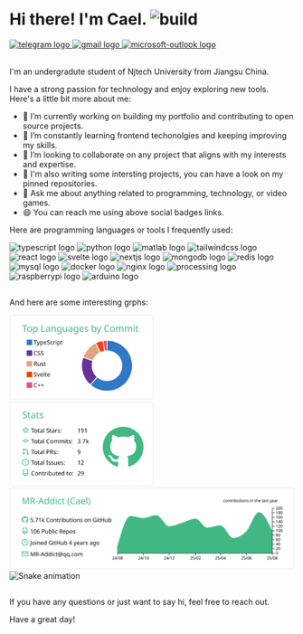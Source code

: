 <!-- welcome message -->

# Hi there! I'm Cael. ![build](https://github.com/MR-Addict/MR-Addict/actions/workflows/output.yml/badge.svg?branch=main)

<!-- badge -->
<div>
  <a href="https://t.me/owencael" target="_blank">
    <img
      height="35"
      alt="telegram logo"
      src="https://img.shields.io/static/v1?message=Telegrm&logo=telegram&label=&color=2CA5E0&logoColor=white&labelColor=&style=for-the-badge"
    />
  </a>
  <a href="mailto:MR-Addict@qq.com" target="_blank">
    <img
      height="35"
      alt="gmail logo"
      src="https://img.shields.io/static/v1?message=Email&logo=gmail&label=&color=A084DC&logoColor=white&labelColor=&style=for-the-badge"
    />
  </a>
  <a href="https://mraddict.one" target="_blank">
    <img
      height="35"
      alt="microsoft-outlook logo"
      src="https://img.shields.io/static/v1?message=Website&logo=microsoft-outlook&label=&color=7F167F&logoColor=white&labelColor=&style=for-the-badge"
    />
  </a>
</div>

<br/>

I'm an undergradute student of Njtech University from Jiangsu China.

I have a strong passion for technology and enjoy exploring new tools. Here's a little bit more about me:

- 🔭 I’m currently working on building my portfolio and contributing to open source projects.
- 🌱 I’m constantly learning frontend techonolgies and keeping improving my skills.
- 👯 I’m looking to collaborate on any project that aligns with my interests and expertise.
- 💼 I'm also writing some intersting projects, you can have a look on my pinned repositories.
- 👋 Ask me about anything related to programming, technology, or video games.
- 😄 You can reach me using above social badges links.

Here are programming languages or tools I frequently used:

<div>
  <img
    height="30"
    width="42"
    alt="typescript logo"
    src="https://cdn.jsdelivr.net/gh/devicons/devicon/icons/typescript/typescript-plain.svg"
  />
  <img
    height="30"
    width="42"
    alt="python logo"
    src="https://cdn.jsdelivr.net/gh/devicons/devicon/icons/python/python-original.svg"
  />
  <img
    height="30"
    width="42"
    alt="matlab logo"
    src="https://cdn.jsdelivr.net/gh/devicons/devicon/icons/matlab/matlab-original.svg"
  />
  <img
    height="30"
    width="42"
    alt="tailwindcss logo"
    src="https://cdn.jsdelivr.net/gh/devicons/devicon/icons/tailwindcss/tailwindcss-plain.svg"
  />
  <img
    height="30"
    width="42"
    alt="react logo"
    src="https://cdn.jsdelivr.net/gh/devicons/devicon/icons/react/react-original.svg"
  />
  <img
    height="30"
    width="42"
    alt="svelte logo"
    src="https://cdn.jsdelivr.net/gh/devicons/devicon/icons/svelte/svelte-original.svg"
  />
  <img
    height="30"
    width="42"
    alt="nextjs logo"
    src="https://cdn.jsdelivr.net/gh/devicons/devicon/icons/nextjs/nextjs-original.svg"
  />
  <img
    height="30"
    width="42"
    alt="mongodb logo"
    src="https://cdn.jsdelivr.net/gh/devicons/devicon/icons/mongodb/mongodb-original.svg"
  />
  <img
    height="30"
    width="42"
    alt="redis logo"
    src="https://cdn.jsdelivr.net/gh/devicons/devicon/icons/redis/redis-original.svg"
  />
  <img
    height="30"
    width="42"
    alt="mysql logo"
    src="https://cdn.jsdelivr.net/gh/devicons/devicon/icons/mysql/mysql-original.svg"
  />
  <img
    height="30"
    width="42"
    alt="docker logo"
    src="https://cdn.jsdelivr.net/gh/devicons/devicon/icons/docker/docker-original.svg"
  />
  <img
    height="30"
    width="42"
    alt="nginx logo"
    src="https://cdn.jsdelivr.net/gh/devicons/devicon/icons/nginx/nginx-original.svg"
  />
  <img
    height="30"
    width="42"
    alt="processing logo"
    src="https://cdn.jsdelivr.net/gh/devicons/devicon/icons/processing/processing-original.svg"
  />
  <img
    height="30"
    width="42"
    alt="raspberrypi logo"
    src="https://cdn.jsdelivr.net/gh/devicons/devicon/icons/raspberrypi/raspberrypi-original.svg"
  />
  <img
    height="30"
    width="42"
    alt="arduino logo"
    src="https://cdn.jsdelivr.net/gh/devicons/devicon/icons/arduino/arduino-original.svg"
  />
</div>

##

And here are some interesting grphs:

<!-- grph -->
<div align="left">
  <div>
    <img
      height="150"
      alt="stats graph"
      src="https://raw.githubusercontent.com/MR-Addict/MR-Addict/output/profile-summary-card-output/vue/2-most-commit-language.svg"
    />
    <img
      height="150"
      alt="languages graph"
      src="https://raw.githubusercontent.com/MR-Addict/MR-Addict/output/profile-summary-card-output/vue/3-stats.svg"
    />
  </div>
  <img src="https://raw.githubusercontent.com/MR-Addict/MR-Addict/output/profile-summary-card-output/vue/0-profile-details.svg" alt="profile detail" />
  <img src="https://raw.githubusercontent.com/MR-Addict/MR-Addict/output/snake/snake.svg" alt="Snake animation" />
</div>

##

If you have any questions or just want to say hi, feel free to reach out.

Have a great day!
